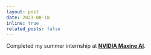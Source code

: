 ```yaml
---
layout: post
date: 2023-08-18 
inline: true
related_posts: false
---
```


Completed my summer internship at [<b>NVIDIA Maxine AI</b>](https://developer.nvidia.com/maxine). 